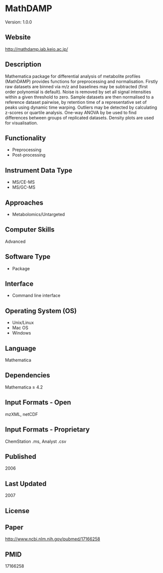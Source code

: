# MathDAMP
Version: 1.0.0

## Website
http://mathdamp.iab.keio.ac.jp/

## Description
Mathematica package for differential analysis of metabolite profiles (MathDAMP) provides functions for preprocessing and normalisation. Firstly raw datasets are binned via m/z and baselines may be subtracted (first order polynomial is default). Noise is removed by set all signal intensities within a given threshold to zero. Sample datasets are then normalised to a reference dataset pairwise, by retention time of a representative set of peaks using dynamic time warping. Outliers may be detected by calculating z-scores or quartile analysis. One-way ANOVA by be used to find differences between groups of replicated datasets. Density plots are used for visualisation.

## Functionality
- Preprocessing
- Post-processing

## Instrument Data Type
- MS/CE-MS
- MS/GC-MS

## Approaches
- Metabolomics/Untargeted

## Computer Skills
Advanced

## Software Type
- Package

## Interface
- Command line interface

## Operating System (OS)
- Unix/Linux
- Mac OS
- Windows

## Language
Mathematica

## Dependencies
Mathematica ≥ 4.2

## Input Formats - Open
mzXML, netCDF

## Input Formats - Proprietary
ChemStation .ms, Analyst .csv

## Published
2006

## Last Updated
2007

## License

## Paper
http://www.ncbi.nlm.nih.gov/pubmed/17166258

## PMID
17166258
